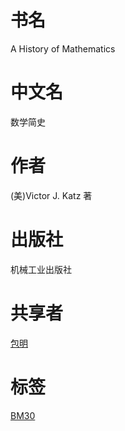 # 书名 #
A History of Mathematics

# 中文名 #
数学简史

# 作者 #
(美)Victor J. Katz 著

# 出版社 #
机械工业出版社

# 共享者 #
[包明](BM.md)

# 标签 #
[BM30](BM30.md)